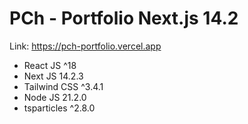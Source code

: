 # PCh - Portfolio Next.js 14.2
Link: https://pch-portfolio.vercel.app

- React JS ^18
- Next JS 14.2.3
- Tailwind CSS ^3.4.1
- Node JS 21.2.0
- tsparticles ^2.8.0